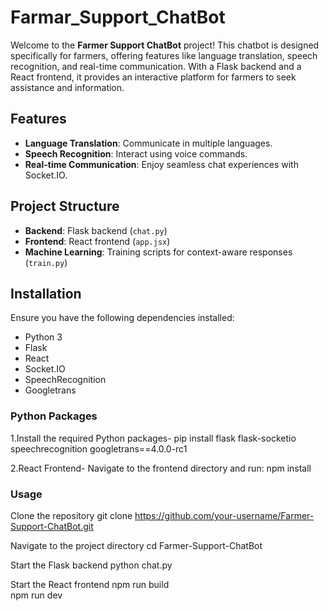 # Farmar_Support_ChatBot

Welcome to the **Farmer Support ChatBot** project! This chatbot is designed specifically for farmers, offering features like language translation, speech recognition, and real-time communication. With a Flask backend and a React frontend, it provides an interactive platform for farmers to seek assistance and information.  

## Features  
- **Language Translation**: Communicate in multiple languages.  
- **Speech Recognition**: Interact using voice commands.  
- **Real-time Communication**: Enjoy seamless chat experiences with Socket.IO.  

## Project Structure  
- **Backend**: Flask backend (`chat.py`)  
- **Frontend**: React frontend (`app.jsx`)  
- **Machine Learning**: Training scripts for context-aware responses (`train.py`)  

## Installation  
Ensure you have the following dependencies installed:  

- Python 3  
- Flask  
- React  
- Socket.IO  
- SpeechRecognition  
- Googletrans  

### Python Packages
1.Install the required Python packages-
pip install flask flask-socketio speechrecognition googletrans==4.0.0-rc1


2.React Frontend-
Navigate to the frontend directory and run:
npm install  


### Usage
Clone the repository
git clone https://github.com/your-username/Farmer-Support-ChatBot.git  

Navigate to the project directory
cd Farmer-Support-ChatBot 

Start the Flask backend
python chat.py  

Start the React frontend
npm run build  
npm run dev  

